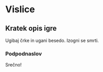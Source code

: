 # Vislice

## Kratek opis igre

Ugibaj črke in ugani besedo.
Izogni se smrti.

### Podpodnaslov

Srečno!

